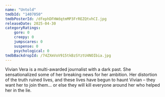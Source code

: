 ```yaml
---
name: "Untold"
tmdbId: "1407050"
tmdbPosterId: /dfephDFHWdqtmMP3FrREZQtvhCI.jpg
releaseDate: 2025-04-30
categoryRatings:
    gore: 0
    creepy: 0
    jumpscares: 0
    suspense: 0
    psychological: 0
tmdbBackdropId: /74ZXmVoV915tkBzSYztU4NOIbia.jpg
---
```

Vivian Vera is a multi-awarded journalist with a dark past. She sensationalized some of her breaking news for her ambition. Her distortion of the truth ruined lives, and these lives have begun to haunt Vivian – they want her to join them... or else they will kill everyone around her who helped her in the lie.
